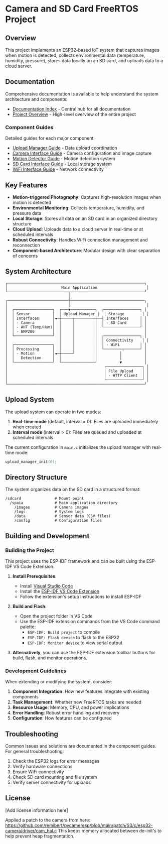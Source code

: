 # Camera and SD Card FreeRTOS Project

## Overview

This project implements an ESP32-based IoT system that captures images when motion is detected, collects environmental data (temperature, humidity, pressure), stores data locally on an SD card, and uploads data to a cloud server.

## Documentation

Comprehensive documentation is available to help understand the system architecture and components:

- [Documentation Index](documentation_index.md) - Central hub for all documentation
- [Project Overview](project_overview.md) - High-level overview of the entire project

### Component Guides

Detailed guides for each major component:

- [Upload Manager Guide](upload_manager_guide.md) - Data upload coordination
- [Camera Interface Guide](camera_interface_guide.md) - Camera configuration and image capture
- [Motion Detector Guide](motion_detector_guide.md) - Motion detection system
- [SD Card Interface Guide](sdcard_interface_guide.md) - Local storage system
- [WiFi Interface Guide](wifi_interface_guide.md) - Network connectivity

## Key Features

- **Motion-triggered Photography**: Captures high-resolution images when motion is detected
- **Environmental Monitoring**: Collects temperature, humidity, and pressure data
- **Local Storage**: Stores all data on an SD card in an organized directory structure
- **Cloud Upload**: Uploads data to a cloud server in real-time or at scheduled intervals
- **Robust Connectivity**: Handles WiFi connection management and reconnection
- **Component-based Architecture**: Modular design with clear separation of concerns

## System Architecture

```
┌─────────────────────────────────────────────────────────────┐
│                        Main Application                      │
└───────────────────────────┬─────────────────────────────────┘
                            │
┌───────────────────────────┼─────────────────────────────────┐
│                           │                                  │
│  ┌─────────────────┐  ┌───▼───────────┐  ┌────────────────┐ │
│  │ Sensor          │  │ Upload Manager │  │ Storage        │ │
│  │ Interfaces      │◄─┼─────┬─────────┼──┤ Interfaces     │ │
│  │ - Camera        │  │     │         │  │ - SD Card      │ │
│  │ - AHT (Temp/Hum)│  │     │         │  └────────────────┘ │
│  │ - BMP280        │  │     │         │                     │
│  └─────────────────┘  │     │         │  ┌────────────────┐ │
│                       │     │         │  │ Connectivity    │ │
│  ┌─────────────────┐  │     │         │  │ - WiFi         │ │
│  │ Processing      │  │     │         │  └────────┬───────┘ │
│  │ - Motion        │◄─┼─────┘         │          │          │
│  │   Detection     │  │               │          │          │
│  └─────────────────┘  └───────────────┘          ▼          │
│                                           ┌────────────────┐ │
│                                           │ File Upload    │ │
│                                           │ - HTTP Client  │ │
│                                           └────────────────┘ │
└─────────────────────────────────────────────────────────────┘
```

## Upload System

The upload system can operate in two modes:

1. **Real-time mode** (default, interval = 0): Files are uploaded immediately when created
2. **Interval mode** (interval > 0): Files are queued and uploaded at scheduled intervals

The current configuration in `main.c` initializes the upload manager with real-time mode:
```c
upload_manager_init(0);
```

## Directory Structure

The system organizes data on the SD card in a structured format:

```
/sdcard               # Mount point
  /spaia              # Main application directory
    /images           # Camera images
    /logs             # System logs
    /data             # Sensor data (CSV files)
    /config           # Configuration files
```

## Building and Development

### Building the Project

This project uses the ESP-IDF framework and can be built using the ESP-IDF VS Code Extension:

1. **Install Prerequisites**:
   - Install [Visual Studio Code](https://code.visualstudio.com/)
   - Install the [ESP-IDF VS Code Extension](https://marketplace.visualstudio.com/items?itemName=espressif.esp-idf-extension)
   - Follow the extension's setup instructions to install ESP-IDF

2. **Build and Flash**:
   - Open the project folder in VS Code
   - Use the ESP-IDF extension commands from the VS Code command palette:
     - `ESP-IDF: Build project` to compile
     - `ESP-IDF: Flash device` to flash to the ESP32
     - `ESP-IDF: Monitor device` to view serial output

3. **Alternatively**, you can use the ESP-IDF extension toolbar buttons for build, flash, and monitor operations.

### Development Guidelines

When extending or modifying the system, consider:

1. **Component Integration**: How new features integrate with existing components
2. **Task Management**: Whether new FreeRTOS tasks are needed
3. **Resource Usage**: Memory, CPU, and power implications
4. **Error Handling**: Robust error handling and recovery
5. **Configuration**: How features can be configured

## Troubleshooting

Common issues and solutions are documented in the component guides. For general troubleshooting:

1. Check the ESP32 logs for error messages
2. Verify hardware connections
3. Ensure WiFi connectivity
4. Check SD card mounting and file system
5. Verify server connectivity for uploads

## License

[Add license information here]

Applied a patch to the camera from here:
https://github.com/remibert/pycameresp/blob/main/patch/S3/c/esp32-camera/driver/cam_hal.c
This keeps memory allocated between de-init's to help prevent heap fragmentation.

